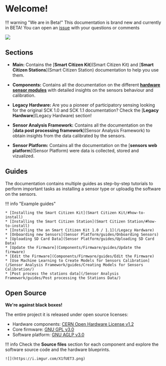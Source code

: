 Welcome!
========

!!! warning "We are in Beta!"
	This documentation is brand new and currently in BETA! You can open an [issue](https://github.com/fablabbcn/smartcitizen-docs/issues/new) with your questions or comments

![](https://i.imgur.com/cCbOxV6.jpg)

## Sections

* **Main:** Contains the [**Smart Citizen Kit**](Smart Citizen Kit) and [**Smart Citizen Stations**](Smart Citizen Station) documentation to help you use them.

* **Components:** Contains all the documentation on the different [**hardware sensor modules**](Components) with detailed insights on the sensors behaviour and calibration.

* **Legacy Hardware:** Are you a pioneer of participatory sensing looking for the original SCK 1.0 and SCK 1.1 documentation? Check the [**Legacy Hardware**](Legacy Hardware) section!

* **Sensor Analysis Framework:** Contains all the documentation on the [**data post processing framework**](Sensor Analysis Framework) to obtain insights from the data calibrated by the sensors.

* **Sensor Platform:** Contains all the documentation on the [**sensors web platform**](Sensor Platform) were data is collected, stored and vizualized.

## Guides

The documentation contains multiple guides as step-by-step tutorials to perform important tasks as installing a sensor type or uploadig the software on the sensors.

!!! info "Example guides"

	* [Installing the Smart Citizen Kit](Smart Citizen Kit/#how-to-install)
	* [Installing the Smart Citizen Station](Smart Citizen Station/#how-to-install)
	* [Installing the an Smart Citizen Kit 1.0 / 1.1](/Legacy Hardware)
	* [Onboarding new Sensors](Sensor Platform/guides/Onboarding Sensors)
	* [Uploading SD Card Data](Sensor Platform/guides/Uploading SD Card Data)
	* [Update the Firmware](Components/Firmware/guides/Update the firmware)
	* [Edit the Firmware](Components/Firmware/guides/Edit the Firmware)
	* [Use Machine Learning to Create Models for Sensors Calibration](/Sensor Analysis Framework/guides/Creating Models for Sensors Calibration/)
	* [Post process the stations data](/Sensor Analysis Framework/guides/Post processing the Stations Data/)

## Open Source

**We're against black boxes!**

The entire project it is released under open source licenses: 

* Hardware components: [CERN Open Hardware License v1.2](https://www.ohwr.org/licenses/cern-ohl/license_versions/v1.2)
* Core firmware: [GNU GPL v3.0](https://www.gnu.org/licenses/gpl-3.0.en.html)
* Software platform: [GNU AGLP v3.0](https://www.gnu.org/licenses/agpl-3.0.en.html)

!!! info
	Check the **Source files** section for each component and explore the software source code and the hardware blueprints.

	![](https://i.imgur.com/X1fUET3.png)